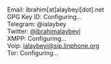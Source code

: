 
<br>Email: ibrahim[at]alaybeyi[dot].net
<br>GPG Key ID: Configuring...
<br>Telegram: @ialaybey
<br>Twitter: <a href="https://twitter.com/ibrahimalaybeyi">@ibrahimalaybeyi</a>
<br>XMPP: Configuring...
<br>Voip: ialaybeyi@sip.linphone.org
<br>Tor: Configuring...
